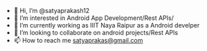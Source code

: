 - 👋 Hi, I’m @satyaprakash12
- 👀 I’m interested in Android App Development/Rest APIs/
- 🌱 I’m currently working as IIIT Naya Raipur as a Android develper
- 💞️ I’m looking to collaborate on android projects/Rest APIs
- 📫 How to reach me satyaprakas@gmail.com

<!---
satyaprakash12/satyaprakash12 is a ✨ special ✨ repository because its `README.md` (this file) appears on your GitHub profile.
You can click the Preview link to take a look at your changes.
--->

